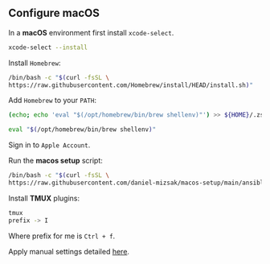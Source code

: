 ## Configure macOS

In a **macOS** environment first install `xcode-select`.
```bash
xcode-select --install
```

Install `Homebrew`:
```bash
/bin/bash -c "$(curl -fsSL \
https://raw.githubusercontent.com/Homebrew/install/HEAD/install.sh)"
```

Add `Homebrew` to your `PATH`:
```bash
(echo; echo 'eval "$(/opt/homebrew/bin/brew shellenv)"') >> ${HOME}/.zshenv
```
```bash
eval "$(/opt/homebrew/bin/brew shellenv)"
```

Sign in to `Apple Account`.

Run the **macos setup** script:
```bash
/bin/bash -c "$(curl -fsSL \
https://raw.githubusercontent.com/daniel-mizsak/macos-setup/main/ansible/scripts/macos-setup-ansible.sh)"
```

Install **TMUX** plugins:
```bash
tmux
prefix -> I
```

Where prefix for me is `Ctrl + f`.


Apply manual settings detailed [here](macos-manual-settings.md).
